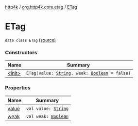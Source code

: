 [http4k](../../index.md) / [org.http4k.core.etag](../index.md) / [ETag](./index.md)

# ETag

`data class ETag` [(source)](https://github.com/http4k/http4k/blob/master/http4k-core/src/main/kotlin/org/http4k/core/etag/ETagValidationRequestParser.kt#L6)

### Constructors

| Name | Summary |
|---|---|
| [&lt;init&gt;](-init-.md) | `ETag(value: `[`String`](https://kotlinlang.org/api/latest/jvm/stdlib/kotlin/-string/index.html)`, weak: `[`Boolean`](https://kotlinlang.org/api/latest/jvm/stdlib/kotlin/-boolean/index.html)` = false)` |

### Properties

| Name | Summary |
|---|---|
| [value](value.md) | `val value: `[`String`](https://kotlinlang.org/api/latest/jvm/stdlib/kotlin/-string/index.html) |
| [weak](weak.md) | `val weak: `[`Boolean`](https://kotlinlang.org/api/latest/jvm/stdlib/kotlin/-boolean/index.html) |
